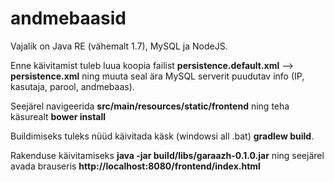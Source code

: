# andmebaasid

Vajalik on Java RE (vähemalt 1.7), MySQL ja NodeJS.

Enne käivitamist tuleb luua koopia failist **persistence.default.xml** --> **persistence.xml** ning muuta seal ära
MySQL serverit puudutav info (IP, kasutaja, parool, andmebaas).

Seejärel navigeerida **src/main/resources/static/frontend** ning teha käsurealt **bower install**

Buildimiseks tuleks nüüd käivitada käsk (windowsi all .bat) **gradlew build**.

Rakenduse käivitamiseks **java -jar build/libs/garaazh-0.1.0.jar** ning seejärel avada brauseris 
**http://localhost:8080/frontend/index.html**
